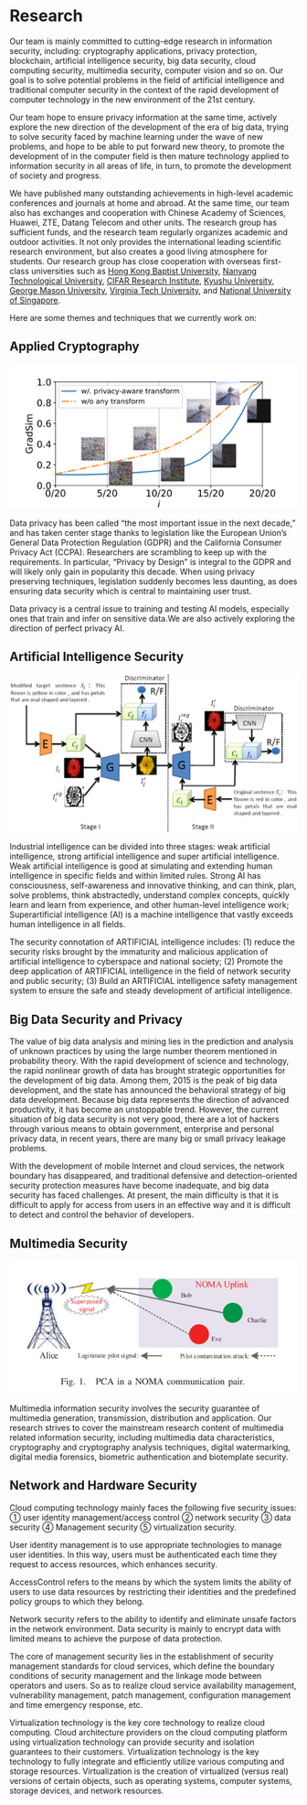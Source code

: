 # Research


Our team is mainly committed to cutting-edge research in information security, including: cryptography applications, privacy protection, blockchain, artificial intelligence security, big data security, cloud computing security, multimedia security, computer vision and so on. Our goal is to solve potential problems in the field of artificial intelligence and traditional computer security in the context of the rapid development of computer technology in the new environment of the 21st century.

Our team hope to ensure privacy information at the same time, actively explore the new direction of the development of the era of big data, trying to solve security faced by machine learning under the wave of new problems, and hope to be able to put forward new theory, to promote the development of in the computer field is then mature technology applied to information security in all areas of life, in turn, to promote the development of society and progress.

We have published many outstanding achievements in high-level academic conferences and journals at home and abroad. At the same time, our team also has exchanges and cooperation with Chinese Academy of Sciences, Huawei, ZTE, Datang Telecom and other units. The research group has sufficient funds, and the research team regularly organizes academic and outdoor activities. It not only provides the international leading scientific research environment, but also creates a good living atmosphere for students. Our research group has close cooperation with overseas first-class universities such as [Hong Kong Baptist University](https://www.comp.hkbu.edu.hk/v1/), [Nanyang Technological University](https://www.ntu.edu.sg/search-results?q=Computer%20Science&searchCat=all&contents=all&page=1), [CIFAR Research Institute](https://cifar.ca/), [Kyushu University](https://www.kyushu-u.ac.jp/en/), [George Mason University](https://www2.gmu.edu/), [Virginia Tech University](https://vt.edu/), and [National University of Singapore](https://www.nus.edu.sg/).

Here are some themes and techniques that we currently work on:

## Applied Cryptography

![Privacy Protection](./privacy_protection.png)

Data privacy has been called “the most important issue in the next decade,” and has taken center stage thanks to legislation like the European Union’s General Data Protection Regulation (GDPR) and the California Consumer Privacy Act (CCPA). Researchers are scrambling to keep up with the requirements. In particular, “Privacy by Design” is integral to the GDPR and will likely only gain in popularity this decade. When using privacy preserving techniques, legislation suddenly becomes less daunting, as does ensuring data security which is central to maintaining user trust.

Data privacy is a central issue to training and testing AI models, especially ones that train and infer on sensitive data.We are also actively exploring the direction of perfect privacy AI.

## Artificial Intelligence Security

![Artificial Intelligence Security](./artificial_intelligence_security.png)

Industrial intelligence can be divided into three stages: weak artificial intelligence, strong artificial intelligence and super artificial intelligence. Weak artificial intelligence is good at simulating and extending human intelligence in specific fields and within limited rules. Strong AI has consciousness, self-awareness and innovative thinking, and can think, plan, solve problems, think abstractedly, understand complex concepts, quickly learn and learn from experience, and other human-level intelligence work; Superartificial intelligence (AI) is a machine intelligence that vastly exceeds human intelligence in all fields.

The security connotation of ARTIFICIAL intelligence includes: (1) reduce the security risks brought by the immaturity and malicious application of artificial intelligence to cyberspace and national society; (2) Promote the deep application of ARTIFICIAL intelligence in the field of network security and public security; (3) Build an ARTIFICIAL intelligence safety management system to ensure the safe and steady development of artificial intelligence.

## Big Data Security and Privacy

The value of big data analysis and mining lies in the prediction and analysis of unknown practices by using the large number theorem mentioned in probability theory. With the rapid development of science and technology, the rapid nonlinear growth of data has brought strategic opportunities for the development of big data. Among them, 2015 is the peak of big data development, and the state has announced the behavioral strategy of big data development. Because big data represents the direction of advanced productivity, it has become an unstoppable trend. However, the current situation of big data security is not very good, there are a lot of hackers through various means to obtain government, enterprise and personal privacy data, in recent years, there are many big or small privacy leakage problems.

With the development of mobile Internet and cloud services, the network boundary has disappeared, and traditional defensive and detection-oriented security protection measures have become inadequate, and big data security has faced challenges. At present, the main difficulty is that it is difficult to apply for access from users in an effective way and it is difficult to detect and control the behavior of developers.

## Multimedia Security

![Multimedia Security](./multimedia_security.png)

Multimedia information security involves the security guarantee of multimedia generation, transmission, distribution and application. Our research strives to cover the mainstream research content of multimedia related information security, including multimedia data characteristics, cryptography and cryptography analysis techniques, digital watermarking, digital media forensics, biometric authentication and biotemplate security.

## Network and Hardware Security

Cloud computing technology mainly faces the following five security issues: ① user identity management/access control ② network security ③ data security ④ Management security ⑤ virtualization security.

User identity management is to use appropriate technologies to manage user identities. In this way, users must be authenticated each time they request to access resources, which enhances security.

AccessControl refers to the means by which the system limits the ability of users to use data resources by restricting their identities and the predefined policy groups to which they belong.

Network security refers to the ability to identify and eliminate unsafe factors in the network environment. Data security is mainly to encrypt data with limited means to achieve the purpose of data protection.

The core of management security lies in the establishment of security management standards for cloud services, which define the boundary conditions of security management and the linkage mode between operators and users. So as to realize cloud service availability management, vulnerability management, patch management, configuration management and time emergency response, etc.

Virtualization technology is the key core technology to realize cloud computing. Cloud architecture providers on the cloud computing platform using virtualization technology can provide security and isolation guarantees to their customers. Virtualization technology is the key technology to fully integrate and efficiently utilize various computing and storage resources. Virtualization is the creation of virtualized (versus real) versions of certain objects, such as operating systems, computer systems, storage devices, and network resources.
